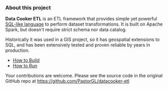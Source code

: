 ### About this project

**Data Cooker ETL** is an ETL framework that provides simple yet powerful [SQL-like language](https://pastorgl.github.io/datacooker-etl/TDL4.html) to perform dataset transformations. It is built on Apache Spark, but doesn't require strict schema nor data catalog.
 
Historically it was used in a GIS project, so it has geospatial extensions to SQL, and has been extensively tested and proven reliable by years in production.

* [How to Build](BUILD.md)
* [How to Run](EXECUTE.md)

Your contributions are welcome. Please see the source code in the original GitHub repo at https://github.com/PastorGL/datacooker-etl
